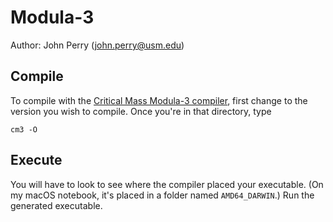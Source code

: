# Modula-3

Author: John Perry (john.perry@usm.edu)

## Compile

To compile with the [Critical Mass Modula-3 compiler](https://github.com/modula3/cm3/releases),
first change to the version you wish to compile.
Once you're in that directory, type

```
cm3 -O
```

## Execute

You will have to look to see where the compiler placed your executable.
(On my macOS notebook, it's placed in a folder named `AMD64_DARWIN`.)
Run the generated executable.
